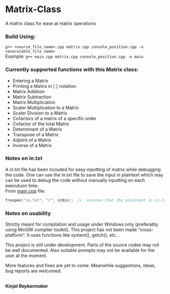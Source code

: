 # Matrix-Class
A matrix class for ease at matrix operations

### Build Using:
````g++ <source_file_name>.cpp matrix.cpp console_position.cpp -o <executable_file_name>````<br>
Example: ````g++ main.cpp matrix.cpp console_position.cpp -o main````

### Currently supported functions with this Matrix class:
* Entering a Matrix
* Printing a Matrix in [ ] notation
* Matrix Addition
* Matrix Subtraction
* Matrix Multiplication
* Scaler Multiplication to a Matrix
* Scaler Division to a Matrix
* Cofactors of a matrix of a specific order
* Cofactor of the total Matrix
* Determinant of a Matrix
* Transpose of a Matrix
* Adjoint of a Matrix
* Inverse of a Matrix

### Notes on in.txt
A in.txt file has been included for easy inputting of matrix while debugging the code. One can use the in.txt file to save the input in plaintext which may can be used to debug the code without manually inputting on each executuon time.<br>
From [main.cpp](https://github.com/Kinjalrk2k/Matrix-Class/blob/d74f7d0b99529cf788fd33643e1e80345db47973/main.cpp#L6) file:
````c++
freopen("in.txt", "r", stdin);  //  ensures that the plaintext in in.txt is feed into the stdin buffer
````

### Notes on usability
Strictly meant for compilation and usage under Windows only (preferably using MinGW compiler toolkit).
This project has not been made "cross-platform".
It uses functions like system(), getch(), etc...

This project is still under development. Parts of the source codes may not be well documented.
Also suitable prompts may not be available for the user at the moment.

More features and fixes are yet to come. Meanwhile suggestions, ideas, bug reports are welcomed.

<br>***Kinjal Raykarmakar***
